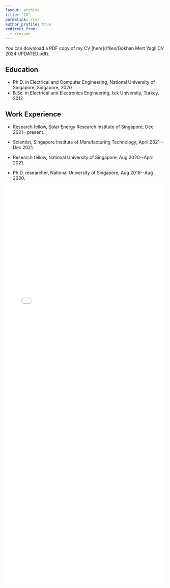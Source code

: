 ```yaml
---
layout: archive
title: "CV"
permalink: /cv/
author_profile: true
redirect_from:
  - /resume
---
```


You can download a PDF copy of my CV [here](/files/Gokhan Mert Yagli CV 2024 UPDATED.pdf).

<h2> Education </h2>

* Ph.D. in Electrical and Computer Engineering, National University of Singapore, Singapore, 2020
* B.Sc. in Electrical and Electronics Engineering, Isik University, Turkey, 2012

<h2> Work Experience </h2>

* Research fellow, Solar Energy Research Institute of Singapore, Dec 2021--present.

* Scientist, Singapore Institute of Manufacturing Technology, April 2021--Dec 2021.

* Research fellow, National University of Singapore, Aug 2020--April 2021.

* Ph.D. researcher, National University of Singapore, Aug 2016--Aug 2020.


<iframe src="/files/Gokhan Mert Yagli CV 2024 UPDATED.pdf" width="100%" height="1250" frameborder="no" border="0" marginwidth="0" marginheight="0"></iframe>

<!--
Skills
======
* Skill 1
* Skill 2
  * Sub-skill 2.1
  * Sub-skill 2.2
  * Sub-skill 2.3
* Skill 3

Publications
======
  <ul>{% for post in site.publications reversed %}
    {% include archive-single-cv.html %}
  {% endfor %}</ul>
  
Talks
======
  <ul>{% for post in site.talks reversed %}
    {% include archive-single-talk-cv.html  %}
  {% endfor %}</ul>
  
Teaching
======
  <ul>{% for post in site.teaching reversed %}
    {% include archive-single-cv.html %}
  {% endfor %}</ul>
  
Service and leadership
======
* Currently signed in to 43 different slack teams
-->